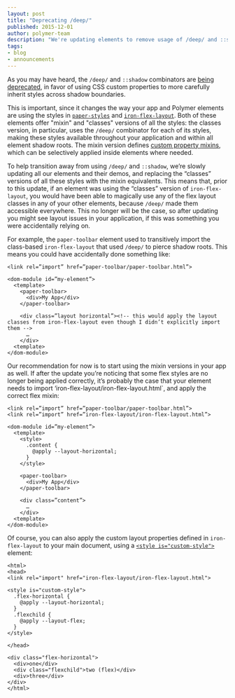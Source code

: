 ```yaml
---
layout: post
title: "Deprecating /deep/"
published: 2015-12-01
author: polymer-team
description: "We're updating elements to remove usage of /deep/ and ::shadow. This might cause some unexpected changes if you were relying on side-effects of these selectors."
tags:
- blog
- announcements
---
```


As you may have heard, the `/deep/` and `::shadow` combinators are [being deprecated](https://www.chromestatus.com/feature/6750456638341120), in favor of using CSS custom properties to more carefully inherit styles across shadow boundaries.

This is important, since it changes the way your app and Polymer elements are using the styles in [`paper-styles`](https://github.com/polymerelements/paper-styles) and [`iron-flex-layout`](https://github.com/polymerelements/iron-flex-layout). Both of these elements offer "mixin" and "classes" versions of all the styles: the classes version, in particular, uses the `/deep/` combinator for each of its styles, making these styles available throughout your application and within all element shadow roots. The mixin version defines [custom property mixins](https://www.polymer-project.org/1.0/docs/devguide/styling.html#custom-css-mixins), which can be selectively applied inside elements where needed.

To help transition away from using `/deep/` and `::shadow`, we’re slowly updating all our elements and their demos, and replacing the “classes” versions of all these styles with the mixin equivalents. This means that, prior to this update, if an element was using the “classes” version of `iron-flex-layout`, you would have been able to magically use any of the flex layout classes in any of your other elements, because `/deep/` made them accessible everywhere. This no longer will be the case, so after updating you might see layout issues in your application, if this was something you were accidentally relying on.

For example, the `paper-toolbar` element used to transitively import the class-based `iron-flex-layout` that used `/deep/` to pierce shadow roots. This means you could have accidentally done something like:

    <link rel=”import” href=”paper-toolbar/paper-toolbar.html”>

    <dom-module id=”my-element”>
      <template>
        <paper-toolbar>
          <div>My App</div>
        </paper-toolbar>

        <div class=”layout horizontal”><!-- this would apply the layout classes from iron-flex-layout even though I didn’t explicitly import them -->
          …
        </div>
      <template>
    </dom-module>

Our recommendation for now is to start using the mixin versions in your app as well. If after the update you’re noticing that some flex styles are no longer being applied correctly, it’s probably the case that your element needs to import ‘iron-flex-layout/iron-flex-layout.html`, and apply the correct flex mixin:

    <link rel=”import” href=”paper-toolbar/paper-toolbar.html”>
    <link rel=”import” href=”iron-flex-layout/iron-flex-layout.html”>

    <dom-module id=”my-element”>
      <template>
        <style>
          .content {
            @apply --layout-horizontal;
          }
        </style>

        <paper-toolbar>
          <div>My App</div>
        </paper-toolbar>

        <div class=”content”>
          …
        </div>
      <template>
    </dom-module>

Of course, you can also apply the custom layout properties defined in `iron-flex-layout` to your main document, using a [`<style is="custom-style">`](https://www.polymer-project.org/1.0/docs/devguide/styling.html#custom-style) element:

    <html>
    <head>
    <link rel="import" href="iron-flex-layout/iron-flex-layout.html">

    <style is="custom-style">
      .flex-horizontal {
        @apply --layout-horizontal;
      }
      .flexchild {
        @apply --layout-flex;
      }
    </style>

    </head>

    <div class="flex-horizontal">
      <div>one</div>
      <div class="flexchild">two (flex)</div>
      <div>three</div>
    </div>
    </html>
